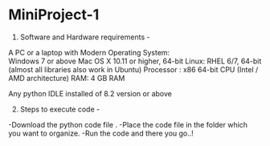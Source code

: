 # MiniProject-1
1. Software and Hardware requirements -

A PC or a laptop with Modern Operating System:	
	Windows 7 or above
	Mac OS X 10.11 or higher, 64-bit
	Linux: RHEL 6/7, 64-bit (almost all libraries also work in Ubuntu)
Processor : x86 64-bit CPU (Intel / AMD architecture)
RAM:  4 GB RAM

Any python IDLE installed of 8.2 version or above

2. Steps to execute code -

-Download the python code file .
-Place the code file in the folder which you want to organize.
-Run the code and there you go..!

